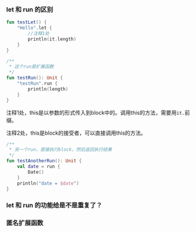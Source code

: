 ### let  和 run 的区别

```kotlin
fun testLet() {
    "Hello".let {
        //注释1处
        println(it.length)
    }
}

/**
 * 这个run是扩展函数
 */
fun testRun(): Unit {
    "testRun".run {
        println(length)
    }
}

```

注释1处，this是以参数的形式传入到block中的。调用this的方法，需要用`it.`前缀。

注释2处，this是block的接受者，可以直接调用this的方法。


```kotlin
/**
 * 另一个run，直接执行block，然后返回执行结果
 */
fun testAnotherRun(): Unit {
    val date = run {
        Date()
    }
    println("date = $date")
}
```

### let 和 run 的功能给是不是重复了？

### 匿名扩展函数






